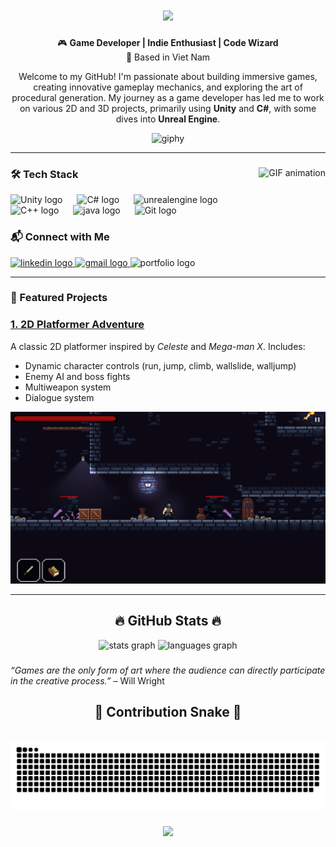 <h1 align="center">
    <img src="https://readme-typing-svg.herokuapp.com/?font=Righteous&size=35&center=true&vCenter=true&width=500&height=70&duration=4000&lines=Hi+There!+👋;+I'm+Nhoxboon!" />
</h1>

<div align="center">
  
🎮 **Game Developer | Indie Enthusiast | Code Wizard**  
📍 Based in Viet Nam  

Welcome to my GitHub! I'm passionate about building immersive games, creating innovative gameplay mechanics, and exploring the art of procedural generation. My journey as a game developer has led me to work on various 2D and 3D projects, primarily using **Unity** and **C#**, with some dives into **Unreal Engine**.  

</div>

<p align="center">
  <img src="https://github.com/thanhtin4401/thanhtin4401/assets/85281544/a65ececb-7042-4a69-b9a6-71381c48b003" alt="giphy" />
</p>

---

###

<img align="right" height="150" src="https://media.giphy.com/media/p6H54J5tdyojC/giphy.gif?cid=ecf05e47dlnc3k3gk136wvvi1r64ckr3tdkbu8dxpfs61kmg&ep=v1_gifs_search&rid=giphy.gif&ct=g"  alt="GIF animation" />

###

<div align="left">
  <h3>🛠️ Tech Stack</h3>
  <img src="https://cdn.jsdelivr.net/gh/devicons/devicon/icons/unity/unity-original.svg" height="40" alt="Unity logo"  />
  <img width="15" />
  <img src="https://cdn.jsdelivr.net/gh/devicons/devicon/icons/csharp/csharp-original.svg" height="40" alt="C# logo"  />
  <img width="15" />
  <img src="https://cdn.jsdelivr.net/gh/devicons/devicon/icons/unrealengine/unrealengine-original.svg" height="30" alt="unrealengine logo"  />
  <img width="15" />
  <img src="https://cdn.jsdelivr.net/gh/devicons/devicon/icons/cplusplus/cplusplus-original.svg" height="40" alt="C++ logo"  />
  <img width="15" />
  <img src="https://cdn.jsdelivr.net/gh/devicons/devicon/icons/java/java-original.svg" height="30" alt="java logo"  />
  <img width="15" />
  <img src="https://cdn.jsdelivr.net/gh/devicons/devicon/icons/git/git-original.svg" height="40" alt="Git logo"  />
</div>

###

</div>

###

<div align="left">
  <h3>📬 Connect with Me</h3>
    <a href="https://www.linkedin.com/in/nhật-anh-trần-156a79368/">
      <img src="https://img.shields.io/static/v1?message=LinkedIn&logo=linkedin&label=&color=0077B5&logoColor=white&labelColor=&style=for-the-badge" height="35" alt="linkedin logo" />
    </a>
  <a href="mailto:trannhatanh156@gmail.com">
    <img src="https://img.shields.io/static/v1?message=Gmail&logo=gmail&label=&color=D14836&logoColor=white&labelColor=&style=for-the-badge" height="35" alt="gmail logo" />
  </a>
  <img src="https://img.shields.io/static/v1?message=Portfolio&logo=google-chrome&label=&color=4285F4&logoColor=white&labelColor=&style=for-the-badge" height="35" alt="portfolio logo" />
</div>

---

<div align="left">
  <h3>🌟 Featured Projects</h3>

### [1. 2D Platformer Adventure](https://github.com/Nhoxboon/Pro_3.git)
A classic 2D platformer inspired by *Celeste* and *Mega-man X*. Includes:
- Dynamic character controls (run, jump, climb, wallslide, walljump)
- Enemy AI and boss fights
- Multiweapon system
- Dialogue system

![Platformer GIF](https://github.com/Nhoxboon/Nhoxboon/blob/dba99b2c06caa706fb91ba5f329f8b44acf93ecb/nbKRGk.png)

</div>

---

###

<h2 align="center">🔥 GitHub Stats 🔥</h2>

<div align="center">
  <img src="https://github-readme-stats.vercel.app/api?username=Nhoxboon&hide_title=false&hide_rank=false&show_icons=true&include_all_commits=true&count_private=true&disable_animations=false&theme=tokyonight&locale=en&hide_border=true" height="150" alt="stats graph"  />
  <img src="https://github-readme-stats.vercel.app/api/top-langs?username=Nhoxboon&locale=en&hide_title=false&layout=compact&card_width=320&langs_count=7&theme=tokyonight&hide_border=true" height="150" alt="languages graph"  />
</div>

###
*“Games are the only form of art where the audience can directly participate in the creative process.”* – Will Wright


<h2 align="center">🐍 Contribution Snake 🐍</h2>

<br clear="both">

 <img alt="snake eating my contributions" src="https://raw.githubusercontent.com/salesp07/salesp07/output/github-contribution-grid-snake.svg" />

###



<div align="center">
    <img src="https://readme-typing-svg.herokuapp.com/?font=Righteous&size=20&center=true&vCenter=true&width=1000&height=50&duration=6000&lines=I'm+always+open+to+collaborating+on+exciting+game+projects+or+contributing+to+open-source+initiatives!;Thanks+for+visiting!+✌️" />
</div>





